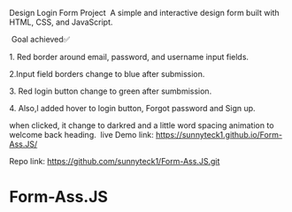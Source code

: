 Design Login Form Project
‎
‎A simple and interactive design form built with HTML, CSS, and JavaScript. 


‎
‎Goal achieved✅
‎


‎1. Red border around email, password, and username input fields.

‎2.Input field borders change to blue after submission.

‎3. Red login button change to green after sumbmission.

‎4. Also,l added hover to  login button, Forgot password and Sign up.

when clicked, it change to darkred and a little word spacing animation to welcome back heading. 
‎
live Demo link: https://sunnyteck1.github.io/Form-Ass.JS/


Repo link: https://github.com/sunnyteck1/Form-Ass.JS.git
# Form-Ass.JS
